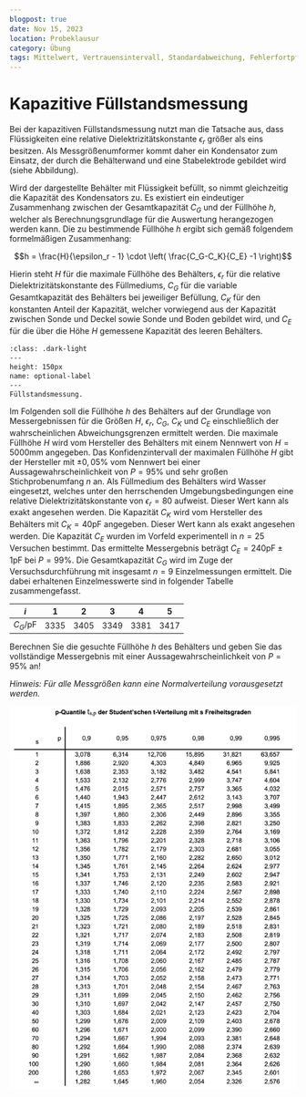 ```yaml
---
blogpost: true
date: Nov 15, 2023
location: Probeklausur
category: Übung
tags: Mittelwert, Vertrauensintervall, Standardabweichung, Fehlerfortpflanzung
---
```



# Kapazitive Füllstandsmessung

Bei der kapazitiven Füllstandsmessung nutzt man die Tatsache aus, dass Flüssigkeiten eine relative Dielektrizitätskonstante $\epsilon_r$ größer als eins besitzen. Als Messgrößenumformer kommt daher ein Kondensator zum Einsatz, der durch die Behälterwand und eine Stabelektrode gebildet wird (siehe Abbildung).

Wird der dargestellte Behälter mit Flüssigkeit befüllt, so nimmt gleichzeitig die Kapazität des Kondensators zu. Es existiert ein eindeutiger Zusammenhang zwischen der Gesamtkapazität $C_G$ und der Füllhöhe $h$, welcher als Berechnungsgrundlage für die Auswertung herangezogen werden kann.
Die zu bestimmende Füllhöhe $h$ ergibt sich gemäß folgendem formelmäßigen Zusammenhang:

$$h = \frac{H}{\epsilon_r - 1} \cdot \left( \frac{C_G-C_K}{C_E} -1 \right)$$

Hierin steht $H$ für die maximale Füllhöhe des Behälters, $\epsilon_r$ für die relative Dielektrizitätskonstante des Füllmediums, $C_G$ für die variable Gesamtkapazität des Behälters bei jeweiliger Befüllung, $C_K$ für den konstanten Anteil der Kapazität, welcher vorwiegend aus der Kapazität zwischen Sonde und Deckel sowie Sonde und Boden gebildet wird, und $C_E$ für die über die Höhe $H$ gemessene Kapazität des leeren Behälters.

```{figure} pictures/fuellstandsmessung.png
:class: .dark-light
---
height: 150px
name: optional-label
---
Füllstandsmessung.

```


Im Folgenden soll die Füllhöhe $h$ des Behälters auf der Grundlage von Messergebnissen für die Größen $H$, $\epsilon_r$, $C_G$, $C_K$ und $C_E$ einschließlich der wahrscheinlichen Abweichungsgrenzen ermittelt werden. Die maximale Füllhöhe $H$ wird vom Hersteller des Behälters mit einem Nennwert von $H = 5000\mathrm{mm}$ angegeben. Das Konfidenzintervall der maximalen Füllhöhe $H$ gibt der Hersteller mit $\pm 0{,}05 \%$ vom Nennwert bei einer Aussagewahrscheinlichkeit von $P=95\%$ und sehr großen Stichprobenumfang $n$ an. Als Füllmedium des Behälters wird Wasser eingesetzt, welches unter den herrschenden Umgebungsbedingungen eine relative Dielektrizitätskonstante von $\epsilon_r = 80$ aufweist. Dieser Wert kann als exakt angesehen werden. Die Kapazität $C_K$ wird vom Hersteller des Behälters mit $C_K = 40\mathrm{pF}$ angegeben. Dieser Wert kann als exakt angesehen werden. Die Kapazität $C_E$ wurden im Vorfeld experimentell in $n = 25$ Versuchen bestimmt. Das ermittelte Messergebnis beträgt $C_E = 240\mathrm{pF} \pm 1\mathrm{pF}$ bei $P = 99\%$. Die Gesamtkapazität $C_G$ wird im Zuge der Versuchsdurchführung mit insgesamt $n = 9$ Einzelmessungen ermittelt. Die dabei erhaltenen Einzelmesswerte sind in folgender Tabelle zusammengefasst.

| $i$ |  1  |  2  |  3  |  4  |  5  |
|-----|-----|-----|-----|-----|-----|
| $C_G /\mathrm{pF}$ | 3335 | 3405 | 3349 | 3381 | 3417 |


Berechnen Sie die gesuchte Füllhöhe $h$ des Behälters und geben Sie das vollständige Messergebnis mit einer Aussagewahrscheinlichkeit von $P = 95\%$ an!

*Hinweis: Für alle Messgrößen kann eine Normalverteilung vorausgesetzt werden.*


![png](pictures/p-quantile.png)
